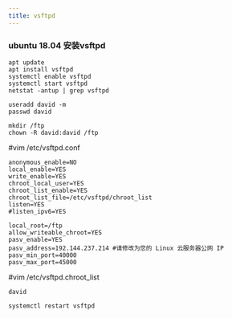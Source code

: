 ```yaml
---
title: vsftpd
---
```


### ubuntu 18.04 安装vsftpd
```
apt update
apt install vsftpd
systemctl enable vsftpd
systemctl start vsftpd
netstat -antup | grep vsftpd

useradd david -m
passwd david

mkdir /ftp
chown -R david:david /ftp
```
#vim /etc/vsftpd.conf
```
anonymous_enable=NO
local_enable=YES
write_enable=YES
chroot_local_user=YES
chroot_list_enable=YES
chroot_list_file=/etc/vsftpd/chroot_list
listen=YES
#listen_ipv6=YES

local_root=/ftp
allow_writeable_chroot=YES
pasv_enable=YES
pasv_address=192.144.237.214 #请修改为您的 Linux 云服务器公网 IP
pasv_min_port=40000
pasv_max_port=45000
```

#vim /etc/vsftpd.chroot_list
```
david
```

```
systemctl restart vsftpd
```
